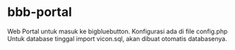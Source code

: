 # bbb-portal
Web Portal untuk masuk ke bigbluebutton.
Konfigurasi ada di file config.php
Untuk database tinggal import vicon.sql, akan dibuat otomatis databasenya.
